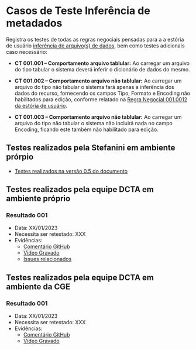 # Casos de Teste Inferência de metadados

Registra os testes de todas as regras negociais pensadas para a a estória de usuário [inferência de arquivo(s) de dados](../../../estorias_de_usuarios/sprint_02/02_inferencia_de_arquivo), bem como testes adicionais caso necessário:

- **CT 001.001 – Comportamento arquivo tablular:** Ao carregar um arquivo do tipo tabular o sistema deverá inferir o dicionário de dados do mesmo.

- **CT 001.002 – Comportamento arquivo não tablular:** Ao carregar um arquivo do tipo não tabular o sistema fará apenas a inferência dos dados do recurso, fornecendo os campos Tipo, Formato e Encoding não habilitados para edição, conforme relatado na [Regra Negocial 001.0012 da estória de usuário](../../../estorias_de_usuarios/sprint_02/02_inferencia_de_arquivo/#regra-negocial-0010012). 

- **CT 001.003 – Comportamento arquivo não tablular:** Ao carregar um arquivo do tipo não tabular o sistema não incluirá nada no campo Encoding, ficando este também não habilitado para edição.

## Testes realizados pela Stefanini em ambiente prórpio

- [Testes realizados na versão 0.5 do documento](testes/sprint_02/02_inferencia_de_arquivo_casos_de_teste/)

## Testes realizados pela equipe DCTA em ambiente próprio 

### Resultado 001
- Data: XX/01/2023
- Necessita ser retestado: XXX
- Evidências:
    - [Comentário GitHub]()
    - [Vídeo Gravado]()
    - [Issues relacionados](https://github.com/transparencia-mg/work-stefanini/issues/101)

## Testes realizados pela equipe DCTA em ambiente da CGE 

### Resultado 001
- Data: XX/01/2023
- Necessita ser retestado: XXX
- Evidências:
    - [Comentário GitHub]()
    - [Vídeo Gravado]()